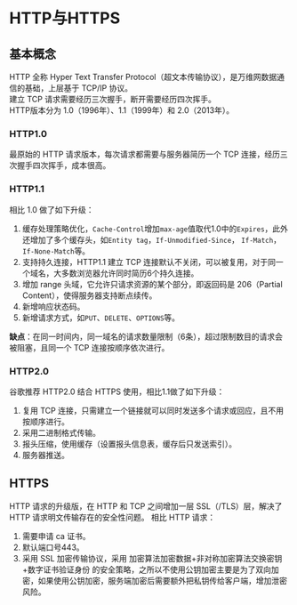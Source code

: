 # HTTP与HTTPS

## 基本概念
HTTP 全称 Hyper Text Transfer Protocol（超文本传输协议），是万维网数据通信的基础，上层基于 TCP/IP 协议。  
建立 TCP 请求需要经历三次握手，断开需要经历四次挥手。  
HTTP版本分为 1.0（1996年）、1.1（1999年）和 2.0（2013年）。  

### HTTP1.0
最原始的 HTTP 请求版本，每次请求都需要与服务器简历一个 TCP 连接，经历三次握手四次挥手，成本很高。

### HTTP1.1
相比 1.0 做了如下升级：
1. 缓存处理策略优化，`Cache-Control`增加`max-age`值取代1.0中的`Expires`，此外还增加了多个缓存头，如`Entity tag`，`If-Unmodified-Since`， `If-Match`，`If-None-Match`等。
2. 支持持久连接，HTTP1.1 建立 TCP 连接默认不关闭，可以被复用，对于同一个域名，大多数浏览器允许同时简历6个持久连接。
3. 增加 range 头域，它允许只请求资源的某个部分，即返回码是 206（Partial Content），使得服务器支持断点续传。
4. 新增响应状态码。
5. 新增请求方式，如`PUT`、`DELETE`、`OPTIONS`等。

**缺点**：在同一时间内，同一域名的请求数量限制（6条），超过限制数目的请求会被阻塞，且同一个 TCP 连接按顺序依次进行。

### HTTP2.0
谷歌推荐 HTTP2.0 结合 HTTPS 使用，相比1.1做了如下升级：
1. 复用 TCP 连接，只需建立一个链接就可以同时发送多个请求或回应，且不用按顺序进行。
2. 采用二进制格式传输。
3. 报头压缩，使用缓存（设置报头信息表，缓存后只发送索引）。
4. 服务器推送。

## HTTPS
HTTP 请求的升级版，在 HTTP 和 TCP 之间增加一层 SSL（/TLS）层，解决了 HTTP 请求明文传输存在的安全性问题。
相比 HTTP 请求：
1. 需要申请 ca 证书。
2. 默认端口号443。
3. 采用 SSL 加密传输协议，采用 加密算法加密数据+非对称加密算法交换密钥+数字证书验证身份 的安全策略，之所以不使用公钥加密主要是为了双向加密，如果使用公钥加密，服务端加密后需要额外把私钥传给客户端，增加泄密风险。
  